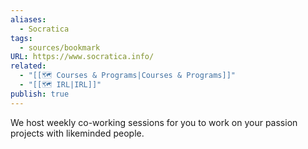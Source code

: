 ```yaml
---
aliases:
  - Socratica
tags:
  - sources/bookmark
URL: https://www.socratica.info/
related:
  - "[[🗺️ Courses & Programs|Courses & Programs]]"
  - "[[🗺️ IRL|IRL]]"
publish: true
---
```


We host weekly co-working sessions for you to work on your passion projects with likeminded people.


